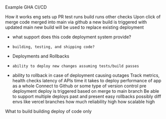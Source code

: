 Example GHA CI/CD

How it works eng sets up PR test runs build runs other checks Upon click of
merge code merged into main via github a new build is triggered with updated
main new build will be used to replace existing deployment

- what support does this code deployment system provide?
-     building, testing, and shipping code?
- Deployments and Rollbacks
-     ability to deploy new changes assuming tests/build passes
- ability to rollback in case of deployment causing outages Track metrics,
  health checks latency of APIs time it takes to deploy performance of app as a
  whole Connect to Github or some type of version control pre deployment deploy
  is triggered based on merge to main branch Be able to support multiple deploys
  past and present easy rollbacks possibly diff envs like vercel branches how
  much reliability high how scalable high

What to build building deploy of code only
